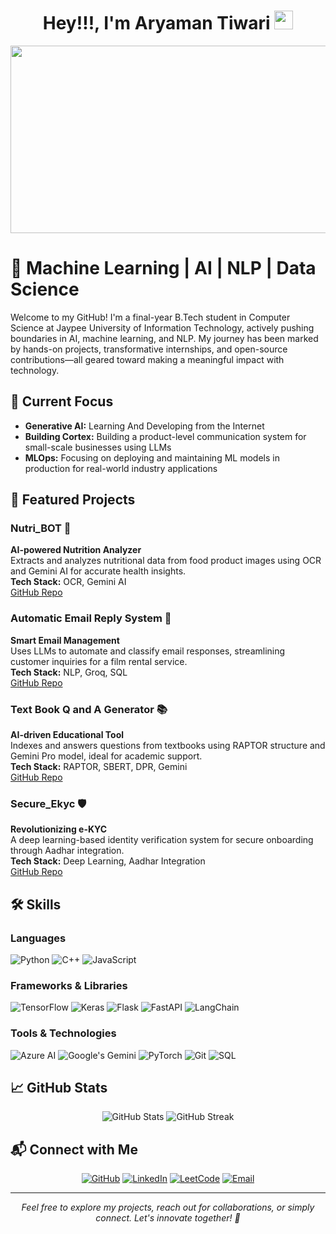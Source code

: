 <!-- Header with animated text -->
<div align="center">
  <h1>
    Hey!!!, I'm Aryaman Tiwari 
    <img src="https://media.giphy.com/media/hvRJCLFzcasrR4ia7z/giphy.gif" width="30px"/>
  </h1>
</div>

<!-- Banner Image -->
<div align="center">
  <img src="https://github.com/aryamantiwari17/aryamantiwari/blob/main/banner.gif" width="600" height="300"/>
</div>

<!-- Introduction -->
# 🚀 Machine Learning | AI | NLP | Data Science 

Welcome to my GitHub! I'm a final-year B.Tech student in Computer Science at Jaypee University of Information Technology, actively pushing boundaries in AI, machine learning, and NLP. My journey has been marked by hands-on projects, transformative internships, and open-source contributions—all geared toward making a meaningful impact with technology.

## 📍 Current Focus
- **Generative AI:** Learning And Developing from the Internet
- **Building Cortex:** Building a product-level communication system for small-scale businesses using LLMs
- **MLOps:** Focusing on deploying and maintaining ML models in production for real-world industry applications

## 🌟 Featured Projects

### Nutri_BOT 🍎
**AI-powered Nutrition Analyzer**  
Extracts and analyzes nutritional data from food product images using OCR and Gemini AI for accurate health insights.  
**Tech Stack:** OCR, Gemini AI  
[GitHub Repo](https://github.com/Aryamantiwari17/Nutri_BOT)

### Automatic Email Reply System 📧
**Smart Email Management**  
Uses LLMs to automate and classify email responses, streamlining customer inquiries for a film rental service.  
**Tech Stack:** NLP, Groq, SQL  
[GitHub Repo](https://github.com/Aryamantiwari17/Automatic-Email-Reply-System)

### Text Book Q and A Generator 📚
**AI-driven Educational Tool**  
Indexes and answers questions from textbooks using RAPTOR structure and Gemini Pro model, ideal for academic support.  
**Tech Stack:** RAPTOR, SBERT, DPR, Gemini  
[GitHub Repo](https://github.com/yourusername/textbook-qa)

### Secure_Ekyc 🛡️
**Revolutionizing e-KYC**  
A deep learning-based identity verification system for secure onboarding through Aadhar integration.  
**Tech Stack:** Deep Learning, Aadhar Integration  
[GitHub Repo](https://github.com/Aryamantiwari17/Text_Book-Generator)

## 🛠️ Skills

### Languages
![Python](https://img.shields.io/badge/-Python-3776AB?style=flat&logo=Python&logoColor=white)
![C++](https://img.shields.io/badge/-C++-00599C?style=flat&logo=c%2B%2B&logoColor=white)
![JavaScript](https://img.shields.io/badge/-JavaScript-F7DF1E?style=flat&logo=javascript&logoColor=black)

### Frameworks & Libraries
![TensorFlow](https://img.shields.io/badge/-TensorFlow-FF6F00?style=flat&logo=tensorflow&logoColor=white)
![Keras](https://img.shields.io/badge/-Keras-D00000?style=flat&logo=keras&logoColor=white)
![Flask](https://img.shields.io/badge/-Flask-000000?style=flat&logo=flask&logoColor=white)
![FastAPI](https://img.shields.io/badge/-FastAPI-009688?style=flat&logo=fastapi&logoColor=white)
![LangChain](https://img.shields.io/badge/-LangChain-121011?style=flat&logo=chainlink&logoColor=white)

### Tools & Technologies
![Azure AI](https://img.shields.io/badge/-Azure%20AI-0089D6?style=flat&logo=microsoft-azure&logoColor=white)
![Google's Gemini](https://img.shields.io/badge/-Gemini-4285F4?style=flat&logo=google&logoColor=white)
![PyTorch](https://img.shields.io/badge/-PyTorch-EE4C2C?style=flat&logo=pytorch&logoColor=white)
![Git](https://img.shields.io/badge/-Git-F05032?style=flat&logo=git&logoColor=white)
![SQL](https://img.shields.io/badge/-SQL-4479A1?style=flat&logo=mysql&logoColor=white)



## 📈 GitHub Stats

<div align="center">
  <img src="https://github-readme-stats.vercel.app/api?username=aryamantiwari17&show_icons=true&theme=radical" alt="GitHub Stats" />
  <img src="https://github-readme-streak-stats.herokuapp.com/?user=aryamantiwari17&theme=radical" alt="GitHub Streak" />
</div>

## 📬 Connect with Me

<div align="center">
  
[![GitHub](https://img.shields.io/badge/-GitHub-181717?style=for-the-badge&logo=github)](https://github.com/Aryamantiwari17)
[![LinkedIn](https://img.shields.io/badge/-LinkedIn-0077B5?style=for-the-badge&logo=linkedin)](https://www.linkedin.com/in/aryamantiwari/)
[![LeetCode](https://img.shields.io/badge/-LeetCode-FFA116?style=for-the-badge&logo=leetcode&logoColor=black)](https://leetcode.com/aryamantiwari02)
[![Email](https://img.shields.io/badge/-Email-D14836?style=for-the-badge&logo=gmail&logoColor=white)](mailto:aryamantiwari02@gmail.com)

</div>

---
<div align="center">
  <i>Feel free to explore my projects, reach out for collaborations, or simply connect. Let's innovate together! 🚀</i>
</div>
